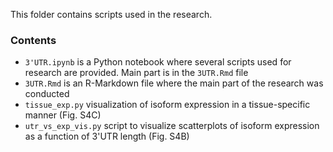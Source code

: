 This folder contains scripts used in the research.  

### Contents

- `3'UTR.ipynb` is a Python notebook where several scripts used for research are provided. Main part is in the `3UTR.Rmd` file
- `3UTR.Rmd` is an R-Markdown file where the main part of the research was conducted
- `tissue_exp.py` visualization  of isoform expression in a tissue-specific manner (Fig. S4C)
- `utr_vs_exp_vis.py` script to visualize scatterplots of isoform expression as a function of 3'UTR length (Fig. S4B)

